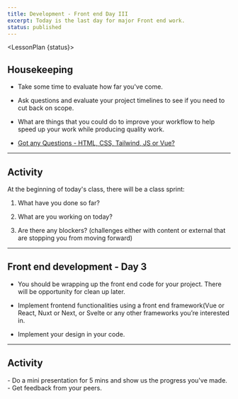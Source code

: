 ```yaml
---
title: Development - Front end Day III
excerpt: Today is the last day for major Front end work.
status: published
---
```


<script>
	import Homework from "$lib/components/Homework.svelte";
	import LessonPlan from "$lib/components/LessonPlan.svelte";
	import Achievement from "$lib/components/Achievement.svelte";
</script>


<LessonPlan {status}>

<h2>Housekeeping</h2>

- Take some time to evaluate how far you've come.

- Ask questions and evaluate your project timelines to see if you need to cut back on scope.

- What are things that you could do to improve your workflow to help speed up your work while producing quality work.

- [Got any Questions - HTML, CSS, Tailwind, JS or Vue? ](https://ideaboardz.com/for/Topics%20to%20review/5183892)


---

<h2>Activity</h2>

At the beginning of today's class, there will be a class sprint:

1. What have you done so far?

2. What are you working on today?

3. Are there any blockers? (challenges either with content or external that are stopping you from moving forward)

---

<h2>Front end development - Day 3</h2>

- You should be wrapping up the front end code for your project. There will be opportunity for clean up later.

- Implement frontend functionalities using a front end framework(Vue or React, Nuxt or Next, or Svelte or any other frameworks you’re interested in.

- Implement your design in your code.

---

<h2> Activity</h2>
- Do a mini presentation for 5 mins and show us the progress you've made.
- Get feedback from your peers.

</LessonPlan>

